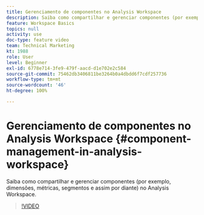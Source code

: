 ```yaml
---
title: Gerenciamento de componentes no Analysis Workspace
description: Saiba como compartilhar e gerenciar componentes (por exemplo, dimensões, métricas, segmentos e assim por diante) no Analysis Workspace.
feature: Workspace Basics
topics: null
activity: use
doc-type: feature video
team: Technical Marketing
kt: 1988
role: User
level: Beginner
exl-id: 6778e714-3fe9-479f-aacd-d1e702e2c584
source-git-commit: 75462db3406811be3264b0a4dbdd6f7cdf257736
workflow-type: tm+mt
source-wordcount: '46'
ht-degree: 100%

---
```


# Gerenciamento de componentes no Analysis Workspace {#component-management-in-analysis-workspace}

Saiba como compartilhar e gerenciar componentes (por exemplo, dimensões, métricas, segmentos e assim por diante) no Analysis Workspace.

>[!VIDEO](https://video.tv.adobe.com/v/24095/?quality=12)
